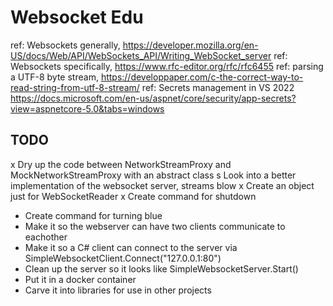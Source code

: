 # Websocket Edu

ref:  Websockets generally, https://developer.mozilla.org/en-US/docs/Web/API/WebSockets_API/Writing_WebSocket_server
ref:  Websockets specifically, https://www.rfc-editor.org/rfc/rfc6455
ref:  parsing a UTF-8 byte stream, https://developpaper.com/c-the-correct-way-to-read-string-from-utf-8-stream/
ref:  Secrets management in VS 2022 https://docs.microsoft.com/en-us/aspnet/core/security/app-secrets?view=aspnetcore-5.0&tabs=windows


## TODO

x Dry up the code between NetworkStreamProxy and MockNetworkStreamProxy with an abstract class
s Look into a better implementation of the websocket server, streams blow
x Create an object just for WebSocketReader
x Create command for shutdown
- Create command for turning blue
- Make it so the webserver can have two clients communicate to eachother
- Make it so a C# client can connect to the server via SimpleWebsocketClient.Connect("127.0.0.1:80")
- Clean up the server so it looks like SimpleWebsocketServer.Start()
- Put it in a docker container
- Carve it into libraries for use in other projects